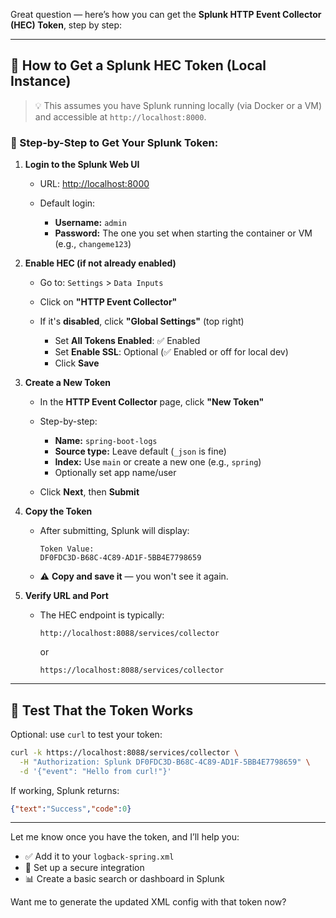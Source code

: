 Great question — here’s how you can get the **Splunk HTTP Event Collector (HEC) Token**, step by step:

---

## 🧭 How to Get a Splunk HEC Token (Local Instance)

> 💡 This assumes you have Splunk running locally (via Docker or a VM) and accessible at `http://localhost:8000`.

### 🔐 Step-by-Step to Get Your Splunk Token:

1. **Login to the Splunk Web UI**

    * URL: [http://localhost:8000](http://localhost:8000)
    * Default login:

        * **Username:** `admin`
        * **Password:** The one you set when starting the container or VM (e.g., `changeme123`)

2. **Enable HEC (if not already enabled)**

    * Go to: `Settings` > `Data Inputs`
    * Click on **"HTTP Event Collector"**
    * If it's **disabled**, click **"Global Settings"** (top right)

        * Set **All Tokens Enabled**: ✅ Enabled
        * Set **Enable SSL**: Optional (✅ Enabled or off for local dev)
        * Click **Save**

3. **Create a New Token**

    * In the **HTTP Event Collector** page, click **"New Token"**
    * Step-by-step:

        * **Name:** `spring-boot-logs`
        * **Source type:** Leave default (`_json` is fine)
        * **Index:** Use `main` or create a new one (e.g., `spring`)
        * Optionally set app name/user
    * Click **Next**, then **Submit**

4. **Copy the Token**

    * After submitting, Splunk will display:

      ```
      Token Value:
      DF0FDC3D-B68C-4C89-AD1F-5BB4E7798659
      ```
    * ⚠️ **Copy and save it** — you won't see it again.

5. **Verify URL and Port**

    * The HEC endpoint is typically:

      ```
      http://localhost:8088/services/collector
      ```

      or

      ```
      https://localhost:8088/services/collector
      ```

---

## 🧪 Test That the Token Works

Optional: use `curl` to test your token:

```bash
curl -k https://localhost:8088/services/collector \
  -H "Authorization: Splunk DF0FDC3D-B68C-4C89-AD1F-5BB4E7798659" \
  -d '{"event": "Hello from curl!"}'
```

If working, Splunk returns:

```json
{"text":"Success","code":0}
```

---

Let me know once you have the token, and I’ll help you:

* ✅ Add it to your `logback-spring.xml`
* 🔧 Set up a secure integration
* 📊 Create a basic search or dashboard in Splunk

Want me to generate the updated XML config with that token now?

